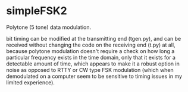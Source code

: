 # simpleFSK2

Polytone (5 tone) data modulation.

bit timing can be modified at the transmitting end (tgen.py), and can be received without changing the code 
on the receiving end (t.py) at all, because polytone modulation doesn't require a check on how long
a particular frequency exists in the time domain, only that it exists for a detectable amount of time, which
appears to make it a robust option in noise as opposed to RTTY or CW type FSK modulation (which when demodulated on a 
computer seem to be sensitive to timing issues in my limited experience).
